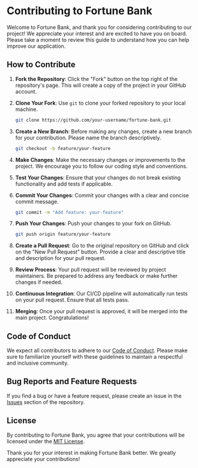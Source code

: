 # Contributing to Fortune Bank

Welcome to Fortune Bank, and thank you for considering contributing to our project! We appreciate your interest and are excited to have you on board. Please take a moment to review this guide to understand how you can help improve our application.

## How to Contribute

1. **Fork the Repository**: Click the "Fork" button on the top right of the repository's page. This will create a copy of the project in your GitHub account.

2. **Clone Your Fork**: Use `git` to clone your forked repository to your local machine.

    ```bash
    git clone https://github.com/your-username/fortune-bank.git
    ```

3. **Create a New Branch**: Before making any changes, create a new branch for your contribution. Please name the branch descriptively.

    ```bash
    git checkout -b feature/your-feature
    ```

4. **Make Changes**: Make the necessary changes or improvements to the project. We encourage you to follow our coding style and conventions.

5. **Test Your Changes**: Ensure that your changes do not break existing functionality and add tests if applicable.

6. **Commit Your Changes**: Commit your changes with a clear and concise commit message.

    ```bash
    git commit -m "Add feature: your-feature"
    ```

7. **Push Your Changes**: Push your changes to your fork on GitHub.

    ```bash
    git push origin feature/your-feature
    ```

8. **Create a Pull Request**: Go to the original repository on GitHub and click on the "New Pull Request" button. Provide a clear and descriptive title and description for your pull request.

9. **Review Process**: Your pull request will be reviewed by project maintainers. Be prepared to address any feedback or make further changes if needed.

10. **Continuous Integration**: Our CI/CD pipeline will automatically run tests on your pull request. Ensure that all tests pass.

11. **Merging**: Once your pull request is approved, it will be merged into the main project. Congratulations!

## Code of Conduct

We expect all contributors to adhere to our [Code of Conduct](CODE_OF_CONDUCT.md). Please make sure to familiarize yourself with these guidelines to maintain a respectful and inclusive community.

## Bug Reports and Feature Requests

If you find a bug or have a feature request, please create an issue in the [Issues](https://github.com/rathoddinesh14/FortuneBank/issues) section of the repository.

## License

By contributing to Fortune Bank, you agree that your contributions will be licensed under the [MIT License](LICENSE).

Thank you for your interest in making Fortune Bank better. We greatly appreciate your contributions!
